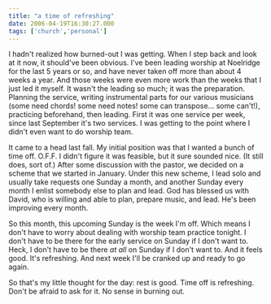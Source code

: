 ```yaml
---
title: "a time of refreshing"
date: 2006-04-19T16:30:27.000
tags: ['church','personal']
---
```


I hadn't realized how burned-out I was getting. When I step back and look at it now, it should've been obvious. I've been leading worship at Noelridge for the last 5 years or so, and have never taken off more than about 4 weeks a year. And those weeks were even more work than the weeks that I just led it myself. It wasn't the leading so much; it was the preparation. Planning the service, writing instrumental parts for our various musicians (some need chords! some need notes! some can transpose... some can't!), practicing beforehand, then leading. First it was one service per week, since last September it's two services. I was getting to the point where I didn't even want to do worship team.

It came to a head last fall. My initial position was that I wanted a bunch of time off. O.F.F. I didn't figure it was feasible, but it sure sounded nice. (It still does, sort of.) After some discussion with the pastor, we decided on a scheme that we started in January. Under this new scheme, I lead solo and usually take requests one Sunday a month, and another Sunday every month I enlist somebody else to plan and lead. God has blessed us with David, who is willing and able to plan, prepare music, and lead. He's been improving every month.

So this month, this upcoming Sunday is the week I'm off. Which means I don't have to worry about dealing with worship team practice tonight. I don't have to be there for the early service on Sunday if I don't want to. Heck, I don't have to be there _at all_ on Sunday if I don't want to. And it feels good. It's refreshing. And next week I'll be cranked up and ready to go again.

So that's my little thought for the day: rest is good. Time off is refreshing. Don't be afraid to ask for it. No sense in burning out.
